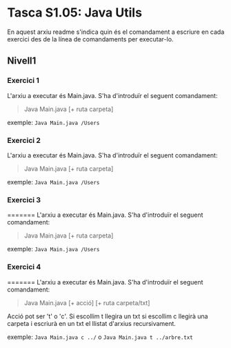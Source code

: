 # Tasca S1.05: Java Utils
En aquest arxiu readme s'indica quin és el comandament a escriure en cada exercici des de la línea de comandaments per executar-lo.

## Nivell1

### Exercici 1
L'arxiu a executar és Main.java. S'ha d'introduïr el seguent comandament:
>Java Main.java [+ ruta carpeta]

exemple: `Java Main.java /Users`

### Exercici 2
L'arxiu a executar és Main.java. S'ha d'introduïr el seguent comandament:
>Java Main.java [+ ruta carpeta]

exemple: `Java Main.java /Users`

### Exercici 3
=======
L'arxiu a executar és Main.java. S'ha d'introduïr el seguent comandament:
>Java Main.java [+ ruta carpeta]

exemple: `Java Main.java /Users`


### Exercici 4
=======
L'arxiu a executar és Main.java. S'ha d'introduïr el seguent comandament:
>Java Main.java [+ acció] [+ ruta carpeta/txt]

Acció pot ser 't' o 'c'. Si escollim t llegira un txt si escollim c llegirà una carpeta i escriurà en un txt el llistat d'arxius recursivament.

exemple: `Java Main.java c ../` o `Java Main.java t ../arbre.txt`